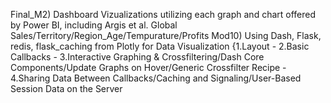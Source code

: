 Final_M2) Dashboard Vizualizations utilizing each graph and chart offered by Power BI, including Argis et al. Global Sales/Territory/Region_Age/Tempurature/Profits
Mod10) Using Dash, Flask, redis, flask_caching from Plotly for Data Visualization
    {1.Layout  -  2.Basic Callbacks  -  3.Interactive Graphing & Crossfiltering/Dash Core Components/Update Graphs on Hover/Generic Crossfilter Recipe   -  
     4.Sharing Data Between Callbacks/Caching and Signaling/User-Based Session Data on the Server
